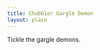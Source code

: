 ```yaml
---
title: Chubbier Gargle Demon
layout: plain
---
```


<div id="sketch-holder"></div>

Tickle the gargle demons.

<html>
<head>

<script src="https://cdn.jsdelivr.net/npm/p5@1.1.9/lib/p5.js"></script>
<script src="https://cdnjs.cloudflare.com/ajax/libs/p5.js/1.1.2/addons/p5.sound.js"></script>
<script>
let t = 0;
let mic;

  mic = new p5.AudioIn();
  mic.start();

function setup() {
  createCanvas(600, 600);
  noStroke();
}

function draw() {
  background(10, 10);

  let vol = mic.getLevel();

  for (let x = -50; x <= width+50; x = x + 60) {
    for (let y = -50; y <= height+50; y = y + 10) {
      const xAngle = map(mouseX, 0, width, -4 * PI, 4 * PI, true);
      const yAngle = map(mouseY, 0, height, -4 * PI, 4 * PI, true);
      const angle = xAngle * (x / width) + yAngle * (y / height);

      const myX = x + 15 * (1+10*vol) * cos(2 * PI * t + angle);
      const myY = y + 15 * (1+10*vol) * sin(2 * PI * t + angle);

      fill((x+y)*(256/(height+width)), x*(256/width), mouseY*(256/width));
      
      ellipse(myX, myY, 30); // draw particle
    }
  }
  
if (vol > 0.1) {
	let s = 'https://www.when2meet.com/?9417123-MPoci';
    fill(50);
    text(s, 10, 10, 70, 80);
  }
    
t = t + 0.01; // update time
}
</script>
</head>
</html>
